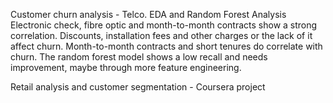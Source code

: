Customer churn analysis - Telco. 
EDA and Random Forest Analysis
Electronic check, fibre optic and month-to-month contracts show a strong correlation.
Discounts, installation fees and other charges or the lack of it affect churn.
Month-to-month contracts and short tenures do correlate with churn.
The random forest model shows a low recall and needs improvement, maybe through more feature engineering.

Retail analysis and customer segmentation - Coursera project
